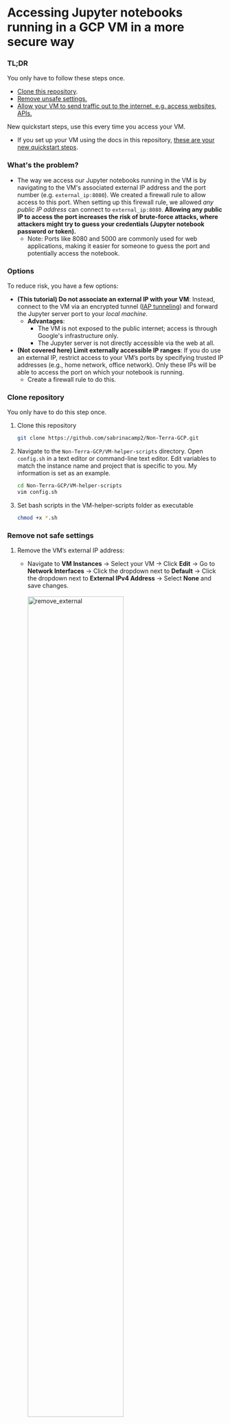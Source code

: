 # Accessing Jupyter notebooks running in a GCP VM in a more secure way

### TL;DR
You only have to follow these steps once. 
- [Clone this repository](#clone).
- [Remove unsafe settings.](#unsafe-settings) 
- [Allow your VM to send traffic out to the internet, e.g. access websites, APIs.](#allow-internet)  

New quickstart steps, use this every time you access your VM.
- If you set up your VM using the docs in this repository, [these are your new quickstart steps](#revised-quickstart).
### What's the problem?
- The way we access our Jupyter notebooks running in the VM is by navigating to the VM's associated external IP address and the port number (e.g. `external_ip:8080`). We created a firewall rule to allow access to this port. When setting up this firewall rule, we allowed _any public IP address_ can connect to `external_ip:8080`. **Allowing any public IP to access the port increases the risk of brute-force attacks, where attackers might try to guess your credentials (Jupyter notebook password or token).**
	- Note: Ports like 8080 and 5000 are commonly used for web applications, making it easier for someone to guess the port and potentially access the notebook.
### Options
To reduce risk, you have a few options:
- **(This tutorial) Do not associate an external IP with your VM**: Instead, connect to the VM via an encrypted tunnel ([IAP tunneling](https://cloud.google.com/iap/docs/using-tcp-forwarding)) and forward the Jupyter server port to your _local machine_.
  - **Advantages**:
    - The VM is not exposed to the public internet; access is through Google's infrastructure only.
    - The Jupyter server is not directly accessible via the web at all. 
- **(Not covered here) Limit externally accessible IP ranges**: If you do use an external IP, restrict access to your VM’s ports by specifying trusted IP addresses (e.g., home network, office network). Only these IPs will be able to access the port on which your notebook is running.
	- Create a firewall rule to do this. 

### Clone repository<a name="clone"></a>
You only have to do this step once. 
1. Clone this repository
	```bash
	git clone https://github.com/sabrinacamp2/Non-Terra-GCP.git
	```
2. Navigate to the `Non-Terra-GCP/VM-helper-scripts` directory. Open `config.sh` in a text editor or command-line text editor. Edit variables to match the instance name and project that is specific to you. My information is set as an example.
	```bash
	cd Non-Terra-GCP/VM-helper-scripts
	vim config.sh
	```
3. Set bash scripts in the VM-helper-scripts folder as executable
	```bash
	chmod +x *.sh
	```

### Remove not safe settings<a name="unsafe-settings"></a>

1. Remove the VM’s external IP address:
    
    - Navigate to **VM Instances** -> Select your VM -> Click **Edit** -> Go to **Network Interfaces** -> Click the dropdown next to **Default** -> Click the dropdown next to **External IPv4 Address** -> Select **None** and save changes.<br><br>
	   <img src="../Attachments/remove_external.png" alt="remove_external" width = 70%)><br>
4. Remove the firewall rule allowing anyone to access your VM's 8080 port:
    
    - Navigate to **VPC Network** -> **Firewall Policies** -> Delete any rule you created when following the documentation that allowed all source IP ranges to access port 8080.<br><br>
	   <img src="../Attachments/delete_jupyter.png" alt="delete_jupyter" width = 70%)><br>


### Allow your VM to send traffic out to the internet<a name="allow-internet"></a>
- **Set up Cloud NAT**
	1. At the top of the google cloud console, click the magnifying glass and search for `Cloud NAT`, click that option.<br><br>
	   <img src="../Attachments/cloud_nat_search.png" alt="cloud_nat_search" width = 70%)><br>
	2. Click `CREATE CLOUD NAT GATEWAY`<br><br>
	   <img src="../Attachments/cloud_nat_page.png" alt="cloud_nat_page" width = 70%)><br>
	3. Fill in below options, replacing `vanallen-scamp` with your project id. Click the dropdown beside `Cloud Router`, and select `CREATE NEW ROUTER`.<br><br>
	   <img src="../Attachments/cloud_nat_intro.png" alt="cloud_nat_intro" width = 70%)><br>
	4. Fill in `Name` as project ID, and click create. <br><br>
	   <img src="../Attachments/cloud_router.png" alt="cloud_router" width = 70%)><br>
	5. Final configuration should look like this, but with your project ID. Click create. <br><br>
	   <img src="../Attachments/final_cloud_nat_config.png" alt="final_cloud_nat_config" width = 70%)><br>
- **Create firewall rule allowing VM to send traffic out to the internet.**
	1. Navigate to `VPC Network` -> `Firewall`
	2. Click `CREATE FIREWALL RULE`<br><br>
	   <img src="../Attachments/create_firewall_rule.png" alt="create_firewall_rule" width = 70%)><br>
	3. Create firewall rule exactly like below. <br><br>
	   <img src="../Attachments/egress_firewall_rule.png" alt="egress_firewall_rule" width = 70%)><br>
	4. Click create
### Revised quickstart steps:<a name="revised-quickstart"></a>
If you set up this VM using the [Introduction-to-GCP-VMs-and-using-Terra-notebook-environments](../Introduction-to-GCP-VMs-and-using-Terra-notebook-environments.md) doc in this repository, these will be your new quickstart steps:

**In local terminal**
```bash
# navigate to cloned repository directory, will be dependent on where you cloned it to
cd Non-Terra-GCP/VM-helper-scripts

# start port forwarding and interactive VM session
./start_vm.sh
```
**Once in GCP VM**
```bash
# start screen on VM for your jupyter notebook process
screen -S jupyter_notebook
```

```bash
# mount persistent disk
sudo mount -o discard,defaults /dev/disk/by-id/{persistent-disk-name} /mnt/disks/{folder-name}

# start up terra notebook environment and jupyter notebook
sudo docker run -e R_LIBS='/home/jupyter/packages' --rm -it -u jupyter -p 8080:8080 -v /mnt/disks/{folder-name}:/home/jupyter --entrypoint /bin/bash {terra-docker-image-path}

jupyter-lab --no-browser --port=8080
```

Go to `localhost:8080` in a web browser to access your notebooks. 

### When things go wrong
- **Suddenly, you can't load your notebook**<br><br>
	   <img src="../Attachments/connection_error.png" alt="connection_error" width = 70%)><br>
	- This often means your ssh command was interrupted, causing the forwarding of the VM's port 8080 to your local computer's port 8080 to stop. However, the Jupyter notebook process itself is still running. To resume access:
		```bash
		# navigate to cloned repository directory, will be dependent on where you cloned it to
		cd Non-Terra-GCP/VM-helper-scripts
		
		# restart port forwarding
		./restart_port_forwarding.sh
		# re-load localhost:8080 in browser, should be where you left off when connection broke
		```

- **Error: "Port already in use" when running the Docker or Jupyter command** in the GCP VM:  
	- This happens when the port is still occupied by a process that wasn't fully shut down. Restarting the VM should resolve the issue.